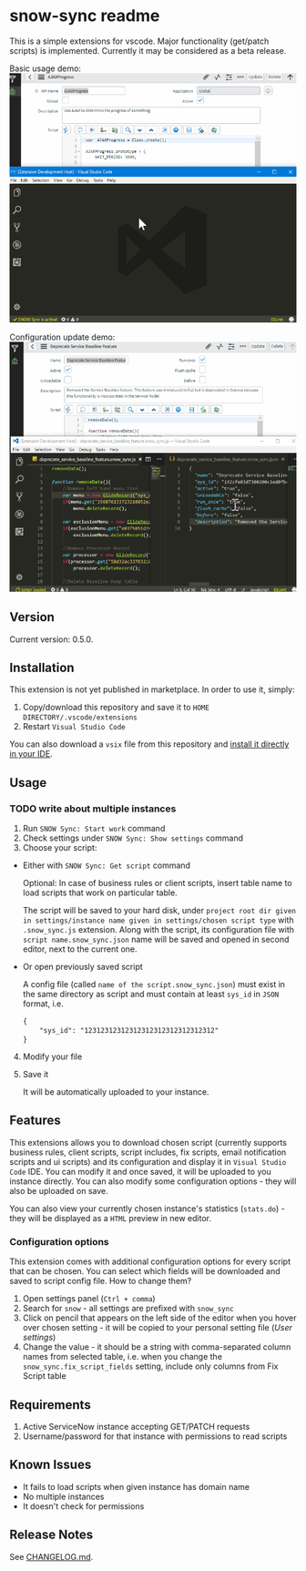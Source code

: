 # snow-sync readme

This is a simple extensions for vscode. Major functionality (get/patch scripts) is implemented. Currently it may be considered as a beta release. 

Basic usage demo:
![Basic usage](./img/snow_sync_demo1.gif)

Configuration update demo:
![Configuration update](./img/snow_sync_demo2.gif)

## Version

Current version: 0.5.0.

## Installation

This extension is not yet published in marketplace. In order to use it, simply:
1. Copy/download this repository and save it to `HOME DIRECTORY/.vscode/extensions`
2. Restart `Visual Studio Code`

You can also download a `vsix` file from this repository and [install it directly in your IDE](https://code.visualstudio.com/docs/editor/extension-gallery#_install-from-a-vsix).

## Usage

### TODO write about multiple instances
1. Run `SNOW Sync: Start work` command
2. Check settings under `SNOW Sync: Show settings` command
3. Choose your script:
* Either with `SNOW Sync: Get script` command
   
   Optional: In case of business rules or client scripts, insert table name to load scripts that work on particular table.

   The script will be saved to your hard disk, under `project root dir given in settings/instance name given in settings/chosen script type` with `.snow_sync.js` extension. Along with the script, its configuration file with `script name.snow_sync.json` name will be saved and opened in second editor, next to the current one.

* Or open previously saved script

   A config file (called `name of the script.snow_sync.json`) must exist in the same directory as script and must contain at least `sys_id` in `JSON` format, i.e.

   ```
   {
       "sys_id": "12312312312312312312312312312312"
   }
   ```

4. Modify your file
5. Save it

   It will be automatically uploaded to your instance.

## Features

This extensions allows you to download chosen script (currently supports business rules, client scripts, script includes, fix scripts, email notification scripts and ui scripts) and its configuration and display it in `Visual Studio Code` IDE. You can modify it and once saved, it will be uploaded to you instance directly. You can also modify some configuration options - they will also be uploaded on save.

You can also view your currently chosen instance's statistics (`stats.do`) - they will be displayed as a `HTML` preview in new editor.

### Configuration options 
This extension comes with additional configuration options for every script that can be chosen. You can select which fields will be downloaded and saved to script config file. How to change them?

1. Open settings panel (`Ctrl + comma`)
2. Search for `snow` - all settings are prefixed with `snow_sync`
3. Click on pencil that appears on the left side of the editor when you hover over chosen setting - it will be copied to your personal setting file (_User settings_)
4. Change the value - it should be a string with comma-separated column names from selected table, i.e. when you change the `snow_sync.fix_script_fields` setting, include only columns from Fix Script table

## Requirements

1. Active ServiceNow instance accepting GET/PATCH requests
2. Username/password for that instance with permissions to read scripts

## Known Issues

- It fails to load scripts when given instance has domain name
- No multiple instances
- It doesn't check for permissions

## Release Notes

See [CHANGELOG.md](CHANGELOG.md).